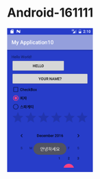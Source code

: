 # Android-161111


<img width=200 src='https://github.com/jsy2540/Android-161111/blob/master/app/pics/s1.png'>
